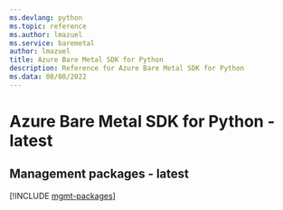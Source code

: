 ```yaml
---
ms.devlang: python
ms.topic: reference
ms.author: lmazuel
ms.service: baremetal
author: lmazuel
title: Azure Bare Metal SDK for Python
description: Reference for Azure Bare Metal SDK for Python
ms.data: 08/08/2022
---
```

# Azure Bare Metal SDK for Python - latest

## Management packages - latest
[!INCLUDE [mgmt-packages](bare-metal-mgmt-index.md)]